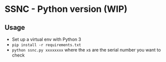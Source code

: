 # SSNC - Python version (WIP)

## Usage

-   Set up a virtual env with Python 3
-   `pip install -r requirements.txt`
-   `python ssnc.py xxxxxxxx` where the `x`s are the serial number you want to check
